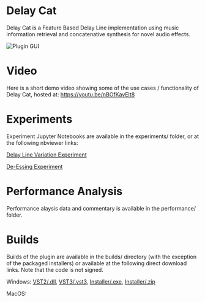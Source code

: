# Delay Cat

Delay Cat is a Feature Based Delay Line implementation using music information retrieval and concatenative synthesis for novel audio effects.

![Plugin GUI](https://user-images.githubusercontent.com/105883026/169382590-f6219405-e84e-47ad-bcc4-d5c5e2df6a52.png)

# Video
Here is a short demo video showing some of the use cases / functionality of Delay Cat, hosted at: https://youtu.be/nBOfKavElt8

# Experiments
Experiment Jupyter Notebooks are available in the experiments/ folder, or at the following nbviewer links:

[Delay Line Variation Experiment](https://nbviewer.org/github/delaycattemp/delaycattemp/blob/main/experiments/Delay%20Line%20Variation%20Experiment.ipynb)

[De-Essing Experiment](https://nbviewer.org/github/delaycattemp/delaycattemp/blob/main/experiments/De-Essing%20Experiment.ipynb)

# Performance Analysis
Performance alaysis data and commentary is available in the performance/ folder.

# Builds
Builds of the plugin are available in the builds/ directory (with the exception of the packaged installers) or available at the following direct download links. Note that the code is not signed.

Windows:
[VST2/.dll](https://drive.google.com/uc?export=download&id=1YTLBRWWhTi1gDFs13-AsPPnAirbg-tBU),
[VST3/.vst3](https://drive.google.com/uc?export=download&id=1S9zAbUr6qFOz16qmCa68-pfOn5zDYh4S),
[Installer/.exe](https://drive.google.com/uc?export=download&id=1BnhDhW6luC1BSJby2V8zBQUv4OOzNbCN),
[Installer/.zip](https://drive.google.com/uc?export=download&id=1hT4J2VThzDUTUa3kBnCqSXMaeUeZtr75)

MacOS: 
